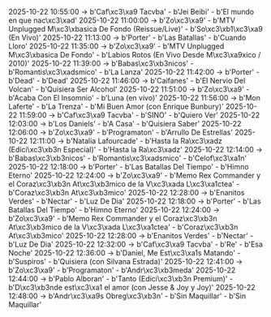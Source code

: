 2025-10-22 10:55:00 -> b'Caf\xc3\xa9 Tacvba' - b'Jei Beibi' - b'El mundo en que nac\xc3\xad'
2025-10-22 11:00:00 -> b'Zo\xc3\xa9' - b'MTV Unplugged M\xc3\xbasica De Fondo (Reissue/Live)' - b'So\xc3\xb1\xc3\xa9 (En Vivo)'
2025-10-22 11:13:00 -> b'Porter' - b'Las Batallas' - b'Cuando Lloro'
2025-10-22 11:35:00 -> b'Zo\xc3\xa9' - b'MTV Unplugged M\xc3\xbasica De Fondo' - b'Labios Rotos (En Vivo Desde M\xc3\xa9xico / 2010)'
2025-10-22 11:39:00 -> b'Babas\xc3\xb3nicos' - b'Romantis\xc3\xadsmico' - b'La Lanza'
2025-10-22 11:42:00 -> b'Porter' - b'Dead' - b'Dead'
2025-10-22 11:46:00 -> b'Caifanes' - b'El Nervio Del Volcan' - b'Quisiera Ser Alcohol'
2025-10-22 11:51:00 -> b'Zo\xc3\xa9' - b'Acaba Con El Insomnio' - b'Luna (en vivo)'
2025-10-22 11:56:00 -> b'Mon Laferte' - b'La Trenza' - b'Mi Buen Amor (con Enrique Bunbury)'
2025-10-22 11:59:00 -> b'Caf\xc3\xa9 Tacvba' - b'SINO' - b'Quiero Ver'
2025-10-22 12:03:00 -> b'Los Daniels' - b'A Casa' - b'Quisiera Saber'
2025-10-22 12:06:00 -> b'Zo\xc3\xa9' - b'Programaton' - b'Arrullo De Estrellas'
2025-10-22 12:11:00 -> b'Natalia Lafourcade' - b'Hasta la Ra\xc3\xadz (Edici\xc3\xb3n Especial)' - b'Hasta la Ra\xc3\xadz'
2025-10-22 12:14:00 -> b'Babas\xc3\xb3nicos' - b'Romantis\xc3\xadsmico' - b'Celof\xc3\xa1n'
2025-10-22 12:18:00 -> b'Porter' - b'Las Batallas Del Tiempo' - b'Himno Eterno'
2025-10-22 12:24:00 -> b'Zo\xc3\xa9' - b'Memo Rex Commander y el Coraz\xc3\xb3n At\xc3\xb3mico de la V\xc3\xada L\xc3\xa1ctea' - b'Coraz\xc3\xb3n At\xc3\xb3mico'
2025-10-22 12:28:00 -> b'Enanitos Verdes' - b'Nectar' - b'Luz De Dia'
2025-10-22 12:18:00 -> b'Porter' - b'Las Batallas Del Tiempo' - b'Himno Eterno'
2025-10-22 12:24:00 -> b'Zo\xc3\xa9' - b'Memo Rex Commander y el Coraz\xc3\xb3n At\xc3\xb3mico de la V\xc3\xada L\xc3\xa1ctea' - b'Coraz\xc3\xb3n At\xc3\xb3mico'
2025-10-22 12:28:00 -> b'Enanitos Verdes' - b'Nectar' - b'Luz De Dia'
2025-10-22 12:32:00 -> b'Caf\xc3\xa9 Tacvba' - b'Re' - b'Esa Noche'
2025-10-22 12:36:00 -> b'Daniel, Me Est\xc3\xa1s Matando' - b'Suspiros' - b'Quisiera (con Silvana Estrada)'
2025-10-22 12:41:00 -> b'Zo\xc3\xa9' - b'Programaton' - b'Andr\xc3\xb3meda'
2025-10-22 12:44:00 -> b'Pablo Alboran' - b'Tanto (Edici\xc3\xb3n Premium)' - b'D\xc3\xb3nde est\xc3\xa1 el amor (con Jesse & Joy y Joy)'
2025-10-22 12:48:00 -> b'Andr\xc3\xa9s Obreg\xc3\xb3n' - b'Sin Maquillar' - b'Sin Maquillar'
